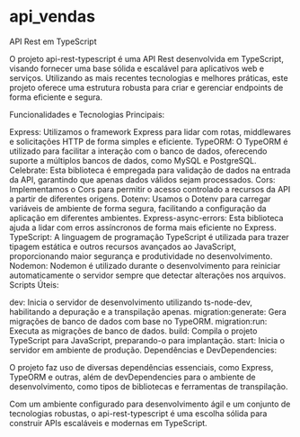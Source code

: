 # api_vendas

API Rest em TypeScript

O projeto api-rest-typescript é uma API Rest desenvolvida em TypeScript, visando fornecer uma base sólida e escalável para aplicativos web e serviços. Utilizando as mais recentes tecnologias e melhores práticas, este projeto oferece uma estrutura robusta para criar e gerenciar endpoints de forma eficiente e segura.

Funcionalidades e Tecnologias Principais:

Express: Utilizamos o framework Express para lidar com rotas, middlewares e solicitações HTTP de forma simples e eficiente.
TypeORM: O TypeORM é utilizado para facilitar a interação com o banco de dados, oferecendo suporte a múltiplos bancos de dados, como MySQL e PostgreSQL.
Celebrate: Esta biblioteca é empregada para validação de dados na entrada da API, garantindo que apenas dados válidos sejam processados.
Cors: Implementamos o Cors para permitir o acesso controlado a recursos da API a partir de diferentes origens.
Dotenv: Usamos o Dotenv para carregar variáveis de ambiente de forma segura, facilitando a configuração da aplicação em diferentes ambientes.
Express-async-errors: Esta biblioteca ajuda a lidar com erros assíncronos de forma mais eficiente no Express.
TypeScript: A linguagem de programação TypeScript é utilizada para trazer tipagem estática e outros recursos avançados ao JavaScript, proporcionando maior segurança e produtividade no desenvolvimento.
Nodemon: Nodemon é utilizado durante o desenvolvimento para reiniciar automaticamente o servidor sempre que detectar alterações nos arquivos.
Scripts Úteis:

dev: Inicia o servidor de desenvolvimento utilizando ts-node-dev, habilitando a depuração e a transpilação apenas.
migration:generate: Gera migrações de banco de dados com base no TypeORM.
migration:run: Executa as migrações de banco de dados.
build: Compila o projeto TypeScript para JavaScript, preparando-o para implantação.
start: Inicia o servidor em ambiente de produção.
Dependências e DevDependencies:

O projeto faz uso de diversas dependências essenciais, como Express, TypeORM e outras, além de devDependencies para o ambiente de desenvolvimento, como tipos de bibliotecas e ferramentas de transpilação.

Com um ambiente configurado para desenvolvimento ágil e um conjunto de tecnologias robustas, o api-rest-typescript é uma escolha sólida para construir APIs escaláveis e modernas em TypeScript.
